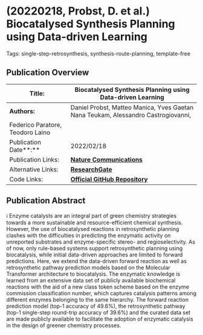 # (20220218, Probst, D. et al.) Biocatalysed Synthesis Planning using Data-driven Learning

Tags: single-step-retrosynthesis, synthesis-route-planning, template-free

## Publication Overview

| **Title:**  | Biocatalysed Synthesis Planning using Data-driven Learning |
| --- | --- |
| **Authors:**  | Daniel Probst, Matteo Manica, Yves Gaetan Nana Teukam, Alessandro Castrogiovanni,
Federico Paratore, Teodoro Laino |
| Publication Date**:**  | 2022/02/18 |
| Publication Links: | [**Nature Communications**](https://www.nature.com/articles/s41467-022-28536-w) |
| Alternative Links: | [**ResearchGate**](https://www.researchgate.net/publication/358713206_Biocatalysed_synthesis_planning_using_data-driven_learning) |
| Code Links: | [**Official GitHub Repository**](https://github.com/rxn4chemistry/biocatalysis-model) |

## Publication Abstract

<aside>
ℹ️ Enzyme catalysts are an integral part of green chemistry strategies towards a more sustainable and resource-efficient chemical synthesis. However, the use of biocatalysed reactions in retrosynthetic planning clashes with the difficulties in predicting the enzymatic activity on unreported substrates and enzyme-specific stereo- and regioselectivity. As of now, only rule-based systems support retrosynthetic planning using biocatalysis, while initial data-driven approaches are limited to forward predictions. Here, we extend the data-driven forward reaction as well as retrosynthetic pathway prediction models based on the Molecular Transformer architecture to biocatalysis. The enzymatic knowledge is learned from an extensive data set of publicly available biochemical reactions with the aid of a new class token scheme based on the enzyme commission classification number, which captures catalysis patterns among different enzymes belonging to the same hierarchy. The forward reaction prediction model (top-1 accuracy of 49.6%), the retrosynthetic pathway (top-1 single-step round-trip accuracy of 39.6%) and the curated data set are made publicly available to facilitate the adoption of enzymatic catalysis in the design of greener chemistry processes.

</aside>